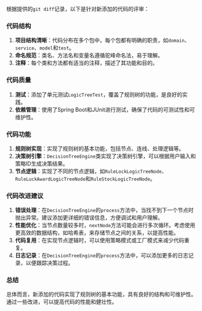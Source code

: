 根据提供的`git diff`记录，以下是针对新添加的代码的评审：

### 代码结构

1. **项目结构清晰**：代码分布在多个包中，每个包都有明确的职责，如`domain`、`service`、`model`和`test`。
2. **命名规范**：类名、方法名和变量名遵循驼峰命名法，易于理解。
3. **注释**：每个类和方法都有适当的注释，描述了其功能和目的。

### 代码质量

1. **测试**：添加了单元测试`LogicTreeTest`，覆盖了规则树的功能，是良好的实践。
2. **依赖管理**：使用了Spring Boot和JUnit进行测试，确保了代码的可测试性和可维护性。

### 代码功能

1. **规则树实现**：实现了规则树的基本功能，包括节点、连线、处理逻辑等。
2. **决策树引擎**：`DecisionTreeEngine`类实现了决策树引擎，可以根据用户输入和策略ID生成决策结果。
3. **节点逻辑**：实现了不同的节点逻辑，如`RuleLockLogicTreeNode`、`RuleLuckAwardLogicTreeNode`和`RuleStockLogicTreeNode`。

### 代码改进建议

1. **错误处理**：在`DecisionTreeEngine`的`process`方法中，当找不到下一个节点时抛出异常。建议添加更详细的错误信息，方便调试和用户理解。
2. **性能优化**：当节点数量较多时，`nextNode`方法可能会进行多次循环。考虑使用更高效的数据结构，如哈希表，来存储节点之间的关系，以提高性能。
3. **代码复用**：在实现节点逻辑时，可以使用策略模式或工厂模式来减少代码重复。
4. **日志记录**：在`DecisionTreeEngine`的`process`方法中，可以添加更多的日志记录，以便跟踪决策过程。

### 总结

总体而言，新添加的代码实现了规则树的基本功能，具有良好的结构和可维护性。通过一些改进，可以提高代码的性能和健壮性。